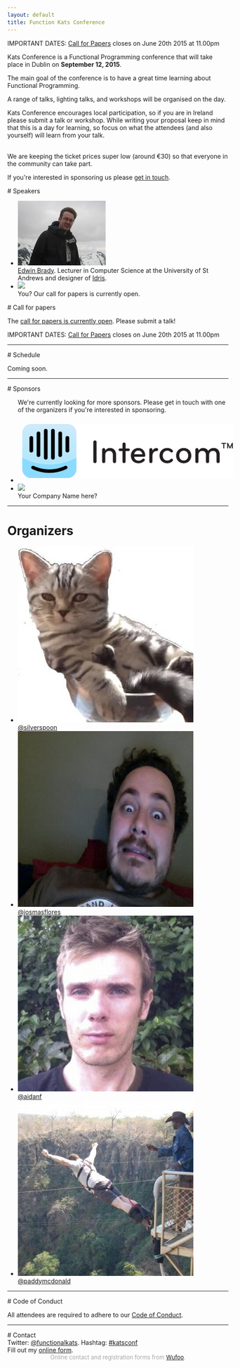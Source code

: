 ```yaml
---
layout: default
title: Function Kats Conference
---
```

<div class="close-cfp"> IMPORTANT DATES: <a href="https://docs.google.com/forms/d/1-LioOLgQsM-W_FVs921_F8qbF4APkCbwaxKUd-jtmBc/viewform">Call for Papers</a> closes on June 20th 2015 at 11.00pm</div>

<a name="what"></a>
<div class="panel">
Kats Conference is a Functional Programming conference that will take place in Dublin on <b>September 12, 2015</b>.<br>

The main goal of the conference is to have a great time learning about Functional Programming.<br>

A range of talks, lighting talks, and workshops will be organised on the day.<br>

Kats Conference encourages local participation, so if you are in Ireland please submit a talk or workshop. While writing your proposal keep in mind that this is a day for learning, so focus on what the attendees (and also yourself) will learn from your talk.<br><br>

We are keeping the ticket prices super low (around &euro;30) so that everyone in the community can take part.<br>

If you're interested in sponsoring us please <a href="#contact">get in touch</a>.
</div>

<a name="speakers"></a>
<div class="main-section">
# Speakers
</div>

<ul class="small-block-grid-2 medium-block-grid-2 large-block-grid-2">
  <li>
  <img src="images/avatars/edwin-hp.jpg">
  <div class="caption"><a href="https://twitter.com/edwinbrady">Edwin Brady</a>. Lecturer in Computer Science at the University of St Andrews and designer of <a href="http://www.idris-lang.org/">Idris</a>.</div>
  </li>
  <li>
  <img src="http://placehold.it/200x147&text=You!">
  <div class="caption">You? Our call for papers is currently open.</div>
  </li>
</ul>

<a name="cpf"></a>
<div class="main-section">
# Call for papers
</div>

The <a href="https://docs.google.com/forms/d/1-LioOLgQsM-W_FVs921_F8qbF4APkCbwaxKUd-jtmBc/viewform">call for papers is currently open</a>. Please submit a talk!

<div class="close-cfp"> IMPORTANT DATES: <a href="https://docs.google.com/forms/d/1-LioOLgQsM-W_FVs921_F8qbF4APkCbwaxKUd-jtmBc/viewform">Call for Papers</a> closes on June 20th 2015 at 11.00pm</div>

<hr/>

<a name="schedule"></a>
<div class="main-section">
# Schedule
</div>

Coming soon.

<hr/>


<a name="sponsors"></a>
<div class="main-section">
# Sponsors
</div>

<ul class="small-block-grid-1 medium-block-grid-1 large-block-grid-2">
<p>We're currently looking for more sponsors. Please get in touch with one of the organizers if you're interested in sponsoring.</p>
  <li>
    <img src="images/sponsors/intercom-logo_large.png" style="padding: 10px;">
  </li>
  <li>
  <img src="http://placehold.it/600x200&text=Sponsor+Us">
  <div class="caption">Your Company Name here?</div>
  </li>
</ul>

<hr/>

<a name="team"></a>
<div class="main-section">

# Organizers

</div>

<ul class="small-block-grid-2 medium-block-grid-3 large-block-grid-4">
  <li>
  <img src="images/avatars/silverspoon.jpeg">
  <div class="caption"><a href="http://twitter.com/silverspoon">@silverspoon</a></div>
  </li>
  <li>
  <img src="images/avatars/jos.jpeg">
  <div class="caption"><a href="http://twitter.com/josmasflores">@josmasflores</a></div>
  </li>
  <li>
  <img src="images/avatars/aidanf.jpeg">
  <div class="caption"><a href="http://twitter.com/aidanf">@aidanf</a></div>
  </li>
  <li>
  <img src="images/avatars/paddy.jpg">
  <div class="caption"><a href="http://twitter.com/paddymcdonald">@paddymcdonald</a></div>
  </li>
</ul>

<hr/>

<a name="contact"></a>
<div class="main-section">
# Code of Conduct
</div>

All attendees are required to adhere to our <a href="http://confcodeofconduct.com/">Code of Conduct</a>.

<hr/>

<a name="contact"></a>
<div class="main-section">
# Contact
</div>
<div>Twitter: <a href="https://twitter.com/functionalkats">@functionalkats</a>. Hashtag: <a href="https://twitter.com/search?q=katsconf&src=typd">#katsconf</a></div>

<div id="wufoo-r1uvlb8y1a5gv6p">
Fill out my <a href="https://windmilllabs.wufoo.com/forms/r1uvlb8y1a5gv6p">online form</a>.
</div>
<div id="wuf-adv" style="font-family:inherit;font-size: small;color:#a7a7a7;text-align:center;display:block;">Online contact and registration forms from <a href="http://www.wufoo.com">Wufoo</a>.</div>
<script type="text/javascript">var r1uvlb8y1a5gv6p;(function(d, t) {
var s = d.createElement(t), options = {
'userName':'windmilllabs',
'formHash':'r1uvlb8y1a5gv6p',
'autoResize':true,
'height':'454',
'async':true,
'host':'wufoo.com',
'header':'show',
'ssl':true};
s.src = ('https:' == d.location.protocol ? 'https://' : 'http://') + 'www.wufoo.com/scripts/embed/form.js';
s.onload = s.onreadystatechange = function() {
var rs = this.readyState; if (rs) if (rs != 'complete') if (rs != 'loaded') return;
try { r1uvlb8y1a5gv6p = new WufooForm();r1uvlb8y1a5gv6p.initialize(options);r1uvlb8y1a5gv6p.display(); } catch (e) {}};
var scr = d.getElementsByTagName(t)[0], par = scr.parentNode; par.insertBefore(s, scr);
})(document, 'script');</script>
